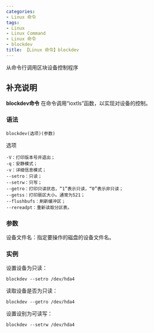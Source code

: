```yaml
---
categories:
- Linux 命令
tags:
- Linux
- Linux Command
- Linux 命令
- blockdev
title: 【Linux 命令】blockdev
---
```


从命令行调用区块设备控制程序

## 补充说明

**blockdev命令** 在命令调用“ioxtls”函数，以实现对设备的控制。

###  语法

```shell
blockdev(选项)(参数)
```

选项

```shell
-V：打印版本号并退出；
-q：安静模式；
-v：详细信息模式；
--setro：只读；
--setrw：只写；
--getro：打印只读状态，“1”表示只读，“0”表示非只读；
--getss：打印扇区大小。通常为521；
--flushbufs：刷新缓冲区；
--rereadpt：重新读取分区表。
```

###  参数

设备文件名：指定要操作的磁盘的设备文件名。

###  实例

设置设备为只读：

```shell
blockdev --setro /dev/hda4
```

读取设备是否为只读：

```shell
blockdev --getro /dev/hda4
```

设置设别为可读写：

```shell
blockdev --setrw /dev/hda4
```


<!-- Linux命令行搜索引擎：https://jaywcjlove.github.io/linux-command/ -->